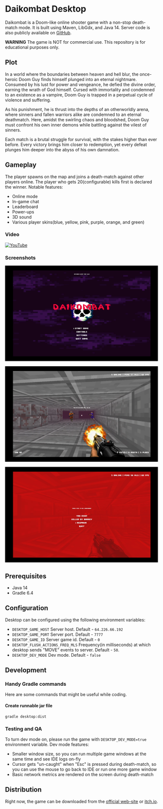 # Daikombat Desktop

Daikombat is a Doom-like online shooter game with a non-stop death-match mode. It is built using Maven, LibGdx, and Java 14. Server code is also publicly available on [GitHub](https://github.com/beverly-hills-money-gangster/Daikombat-server).

**WARNING** The game is NOT for commercial use. This repository is for educational purposes only.

## Plot

In a world where the boundaries between heaven and hell blur, the once-heroic Doom Guy finds himself plunged into an eternal nightmare.
Consumed by his lust for power and vengeance, he defied the divine order, earning the wrath of God himself.
Cursed with immortality and condemned to an existence as a vampire, Doom Guy is trapped in a perpetual cycle of violence and suffering.

As his punishment, he is thrust into the depths of an otherworldly arena, where sinners and fallen warriors alike
are condemned to an eternal deathmatch. Here, amidst the swirling chaos and bloodshed, Doom Guy must confront his
own inner demons while battling against the vilest of sinners.

Each match is a brutal struggle for survival, with the stakes higher than ever before. Every victory brings him closer
to redemption, yet every defeat plunges him deeper into the abyss of his own damnation.

## Gameplay

The player spawns on the map and joins a death-match against other players online. The player who
gets 20(configurable) kills first is declared the winner. Notable features:
- Online mode
- In-game chat
- Leaderboard
- Power-ups
- 3D sound
- Various player skins(blue, yellow, pink, purple, orange, and green)

### Video

[![YouTube](https://img.shields.io/badge/YouTube-%23FF0000.svg?style=for-the-badge&logo=YouTube&logoColor=white)](https://youtu.be/b0ZATG3TXaQ)

### Screenshots

![Main menu](/screenshot-main-menu.png)

![Gameplay](/screenshot-gameplay.png)

![Death screen](/screenshot-death.png)


## Prerequisites

- Java 14
- Gradle 6.4

## Configuration

Desktop can be configured using the following environment variables:

- `DESKTOP_GAME_HOST` Server host. Default - `64.226.66.192`
- `DESKTOP_GAME_PORT` Server port. Default - `7777`
- `DESKTOP_GAME_ID` Server game id. Default - `0`
- `DESKTOP_FLUSH_ACTIONS_FREQ_MLS` Frequency(in milliseconds) at which desktop sends "MOVE" events to server. Default - `50`.
- `DESKTOP_DEV_MODE` Dev mode. Default - `false`

## Development

### Handy Gradle commands

Here are some commands that might be useful while coding.

#### Create runnable jar file
```
gradle desktop:dist
```

### Testing and QA

To turn dev mode on, please run the game with `DESKTOP_DEV_MODE=true` environment variable. Dev mode features:
- Smaller window size, so you can run multiple game windows at the same time and see IDE logs on-fly
- Cursor gets "un-caught" when "Esc" is pressed during death-match, so you can use the mouse to go back to IDE or run one more game window
- Basic network metrics are rendered on the screen during death-match

## Distribution

Right now, the game can be downloaded from the [official web-site](https://beverly-hills-money-gangster.github.io/DaikombatDesktop/) or [itch.io](https://beverlyhillsmoneygangster.itch.io/daikombat).
